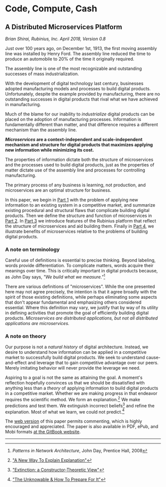 # Code, Compute, Cash

## A Distributed Microservices Platform

_Brian Shirai, Rubinius, Inc. April 2018, Version 0.8_

Just over 100 years ago, on December 1st, 1913, the first moving assembly line was installed by Henry Ford. The assembly line reduced the time to produce an automobile to 20% of the time it originally required.

The assembly line is one of the most recognizable and outstanding successes of mass industrialization.

With the development of digital technology last century, businesses adopted manufacturing models and processes to build digital products. Unfortunately, despite the example provided by manufacturing, there are no outstanding successes in digital products that rival what we have achieved in manufacturing.

Much of the blame for our inability to _industrialize_ digital products can be placed on the adoption of manufacturing processes. Information is fundamentally different than matter, and that difference requires a different mechanism than the assembly line.

**_Microservices_ are a context-independent and scale-independent mechanism and structure for digital products that maximizes applying new information while minimizing its cost.**

The properties of information dictate both the structure of microservices and the processes used to build digital products, just as the properties of matter dictate use of the assembly line and processes for controlling manufacturing.

The primary process of any business is learning, not production, and microservices are an optimal structure for business.

In this paper, we begin in [Part 1](problem.md) with the problem of applying new information to an existing system in a competitive market, and summarize existing procedural and structural flaws that complicate building digital products. Then we define the structure and function of microservices in [Part 2](solution.md). In [Part 3](platform.md) we introduce features of the Rubinius platform that reflect the structure of microservices and aid building them. Finally in [Part 4](benefits.md), we illustrate benefits of microservices relative to the problems of building digital products.

### A note on terminology

Careful use of definitions is essential to precise thinking. Beyond labeling, words provide differentiation. To complicate matters, words acquire their meanings over time. This is critically important in digital products because, as John Day says, _"We build what we measure."_[^1]

There are various definitions of "microservices". While the one presented here may not agree precisely, the intention is that it agree broadly with the spirit of those existing definitions, while perhaps eliminating some aspects that don't appear fundamental and emphasizing others considered essential. Where this definition may vary, we justify that by way of its utility in defining activities that promote the goal of efficiently building digital products. _Microservices are distributed applications, but not all distributed applications are microservices._

### A note on theory

Our purpose is not a _natural history_ of digital architecture. Instead, we desire to understand how information can be applied in a competitive market to successfully build digital products. We seek to understand cause-and-effect and leverage that to gain competitive advantage over our peers. Merely imitating behavior will never provide the leverage we need.

Aspiring to a goal is not the same as attaining the goal. A moment's reflection hopefully convinces us that we should be dissatisfied with anything less than a _theory_ of applying information to build digital products in a competitive market. Whether we are making progress in that endeavor requires the scientific method. We form an explanation.[^2] We make predictions and test them. We extinguish incorrect beliefs[^3] and refine the explanation. Most of what we learn, we could not predict.[^4]

The [web version](https://rubinius.gitbooks.io/whitepaper-code-compute-cash/content/) of this paper permits commenting, which is highly encouraged and appreciated. The paper is also available in PDF, ePub, and Mobi formats [at the GitBook website](https://www.gitbook.com/book/rubinius/whitepaper-code-compute-cash/details).

---

[^1]: _Patterns in Network Architecture_, John Day, Prentice Hall, 2008
[^2]: ["A New Way To Explain Explanation"](https://medium.com/dorothyknows/david-deutsch-a-new-way-to-explain-explanation-e153f981428c)
[^3]: ["Extinction: a Constructor-Theoretic View"](https://medium.com/dorothyknows/chiara-marletto-extinction-a-constructor-theoretic-view-fc567fb02bfc)
[^4]: ["The Unknowable & How To Prepare For It"](https://medium.com/dorothyknows/david-deutsch-the-unknowable-how-to-prepare-for-it-e1b2c7d78744)
